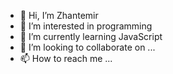 - 👋 Hi, I’m Zhantemir
- 👀 I’m interested in programming
- 🌱 I’m currently learning JavaScript 
- 💞️ I’m looking to collaborate on ...
- 📫 How to reach me ...

<!---
CrackerJack15/CrackerJack15 is a ✨ special ✨ repository because its `README.md` (this file) appears on your GitHub profile.
You can click the Preview link to take a look at your changes.
--->
